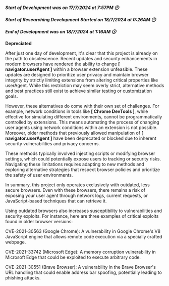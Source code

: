 ***Start of Development was on 17/7/2024 at 7:57PM 🕗***

***Start of Researching Development Started on 18/7/2024 at 0:26AM 🕓***

***End of Development was on 18/7/2024 at 1:16AM 🕜***

**Depreciated**

After just one day of development, it's clear that this project is already on the path to obsolescence.
Recent updates and security enhancements in modern browsers have rendered the ability to change **[ navigator.userAgent ]** within a browser extension unfeasible. 
These updates are designed to prioritize user privacy and maintain browser integrity by strictly limiting extensions from altering critical properties like userAgent. While this restriction may seem overly strict, alternative methods and best practices still exist to achieve similar testing or customization goals.

However, these alternatives do come with their own set of challenges. For example, network conditions in tools like **[ Chrome DevTools ]**, while effective for simulating different environments, cannot be programmatically controlled by extensions.
This means automating the process of changing user agents using network conditions within an extension is not possible. Moreover, older methods that previously allowed manipulation of **[ navigator.userAgent ]** have been deprecated or blocked due to inherent security vulnerabilities and privacy concerns. 

These methods typically involved injecting scripts or modifying browser settings, which could potentially expose users to tracking or security risks.
Navigating these limitations requires adapting to new methods and exploring alternative strategies that respect browser policies and prioritize the safety of user environments.

In summary, this project only operates exclusively with outdated, less secure browsers. Even with these browsers, there remains a risk of exposing your user agent through network logs, current requests, or JavaScript-based techniques that can retrieve it.

Using outdated browsers also increases susceptibility to vulnerabilities and security exploits. For instance, here are three examples of critical exploits found in older browser versions:

CVE-2021-30563 (Google Chrome): A vulnerability in Google Chrome's V8 JavaScript engine that allows remote code execution via a specially crafted webpage.

CVE-2021-33742 (Microsoft Edge): A memory corruption vulnerability in Microsoft Edge that could be exploited to execute arbitrary code.

CVE-2021-30551 (Brave Browser): A vulnerability in the Brave Browser's URL handling that could enable address bar spoofing, potentially leading to phishing attacks.
